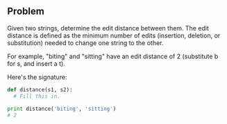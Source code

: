 ## Problem

Given two strings, determine the edit distance between them. The edit distance is defined as the minimum number of edits (insertion, deletion, or substitution) needed to change one string to the other.

For example, "biting" and "sitting" have an edit distance of 2 (substitute b for s, and insert a t).

Here's the signature:

```python
def distance(s1, s2):
  # Fill this in.
         
print distance('biting', 'sitting')
# 2
```